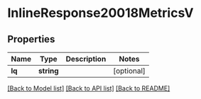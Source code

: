 # InlineResponse20018MetricsV

## Properties
Name | Type | Description | Notes
------------ | ------------- | ------------- | -------------
**lq** | **string** |  | [optional] 

[[Back to Model list]](../../README.md#documentation-for-models) [[Back to API list]](../../README.md#documentation-for-api-endpoints) [[Back to README]](../../README.md)

